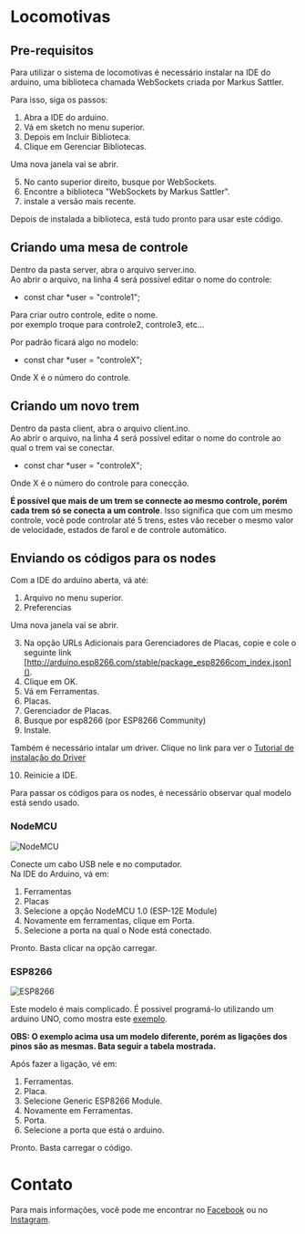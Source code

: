 # Locomotivas

## Pre-requisitos

Para utilizar o sistema de locomotivas é necessário instalar na IDE do arduino, uma biblioteca chamada WebSockets criada por Markus Sattler.

Para isso, siga os passos:

1. Abra a IDE do arduino.
2. Vá em sketch no menu superior.
3. Depois em Incluir Biblioteca.
4. Clique em Gerenciar Bibliotecas.

Uma nova janela vai se abrir.

5. No canto superior direito, busque por WebSockets.
6. Encontre a biblioteca "WebSockets by Markus Sattler".
7. instale a versão mais recente.

Depois de instalada a biblioteca, está tudo pronto para usar este código.

## Criando uma mesa de controle

Dentro da pasta server, abra o arquivo server.ino.  
Ao abrir o arquivo, na linha 4 será possível editar o nome do controle:

* const char *user = "controle1";

Para criar outro controle, edite o nome.  
por exemplo troque para controle2, controle3, etc...

Por padrão ficará algo no modelo:

* const char *user = "controleX";

Onde X é o número do controle.

## Criando um novo trem

Dentro da pasta client, abra o arquivo client.ino.  
Ao abrir o arquivo, na linha 4 será possivel editar o nome do controle ao qual o trem vai se conectar.

* const char *user = "controleX";

Onde X é o número do controle para conecção.

**É possível que mais de um trem se connecte ao mesmo controle, porém cada trem só se conecta a um controle**. Isso significa que com um mesmo controle, você pode controlar até 5 trens, estes vão receber o mesmo valor de velocidade, estados de farol e de controle automático.

## Enviando os códigos para os nodes

Com a IDE do arduino aberta, vá até:

1. Arquivo no menu superior.
2. Preferencias

Uma nova janela vai se abrir.

3. Na opção URLs Adicionais para Gerenciadores de Placas, copie e cole o seguinte link [http://arduino.esp8266.com/stable/package_esp8266com_index.json]().
4. Clique em OK.
5. Vá em Ferramentas.
6. Placas.
7. Gerenciador de Placas.
8. Busque por esp8266 (por ESP8266 Community)
9. Instale.

Também é necessário intalar um driver. Clique no link para ver o [Tutorial de instalação do Driver](https://www.drivereasy.com/knowledge/ch340g-driver-download-and-update-in-windows/)

10. Reinicie a IDE.

Para passar os códigos para os nodes, é necessário observar qual modelo está sendo usado.

### NodeMCU

![NodeMCU](https://images-na.ssl-images-amazon.com/images/I/81U4jvpGnYL._SL1500_.jpg)

Conecte um cabo USB nele e no computador.  
Na IDE do Arduino, vá em:

1. Ferramentas
2. Placas
3. Selecione a opção NodeMCU 1.0 (ESP-12E Module)
4. Novamente em ferramentas, clique em Porta.
5. Selecione a porta na qual o Node está conectado.

Pronto. Basta clicar na opção carregar.

### ESP8266

![ESP8266](https://cdn.itead.cc/media/catalog/product/cache/1/image/9df78eab33525d08d6e5fb8d27136e95/i/m/im151118007_4_.jpg)

Este modelo é mais complicado. É possivel programá-lo utilizando um arduino UNO, como mostra este [exemplo](https://www.hackster.io/pratikdesai/how-to-program-esp8266-esp-01-module-with-arduino-uno-598166). 

**OBS: O exemplo acima usa um modelo diferente, porém as ligações dos pinos são as mesmas. Bata seguir a tabela mostrada.**

Após fazer a ligação, vé em:

1. Ferramentas.
2. Placa.
3. Selecione Generic ESP8266 Module.
4. Novamente em Ferramentas.
5. Porta.
6. Selecione a porta que está o arduino.

Pronto. Basta carregar o código.

# Contato

Para mais informações, você pode me encontrar no [Facebook](https://www.facebook.com/dener.vieira.735) ou no [Instagram](https://www.instagram.com/dv_vieira/).